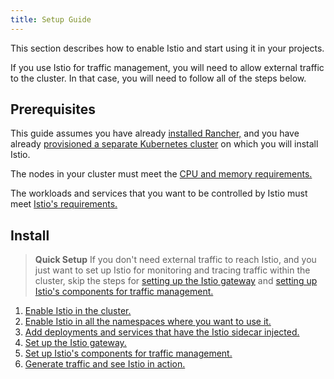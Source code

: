 ```yaml
---
title: Setup Guide
---
```


This section describes how to enable Istio and start using it in your projects.

If you use Istio for traffic management, you will need to allow external traffic to the cluster. In that case, you will need to follow all of the steps below.

## Prerequisites

This guide assumes you have already [installed Rancher,](installation-and-upgrade.md) and you have already [provisioned a separate Kubernetes cluster](kubernetes-clusters-in-rancher-setup.md) on which you will install Istio.

The nodes in your cluster must meet the [CPU and memory requirements.](../explanations/integrations-in-rancher/istio/cpu-and-memory-allocations.md)

The workloads and services that you want to be controlled by Istio must meet [Istio's requirements.](https://istio.io/docs/setup/additional-setup/requirements/)

## Install

> **Quick Setup** If you don't need external traffic to reach Istio, and you just want to set up Istio for monitoring and tracing traffic within the cluster, skip the steps for [setting up the Istio gateway](../how-to-guides/advanced-user-guides/istio-setup-guide/set-up-istio-gateway.md) and [setting up Istio's components for traffic management.](../how-to-guides/advanced-user-guides/istio-setup-guide/set-up-traffic-management.md)

1. [Enable Istio in the cluster.](../how-to-guides/advanced-user-guides/istio-setup-guide/enable-istio-in-cluster.md)
1. [Enable Istio in all the namespaces where you want to use it.](../how-to-guides/advanced-user-guides/istio-setup-guide/enable-istio-in-namespace.md)
1. [Add deployments and services that have the Istio sidecar injected.](../how-to-guides/advanced-user-guides/istio-setup-guide/use-istio-sidecar.md)
1. [Set up the Istio gateway. ](../how-to-guides/advanced-user-guides/istio-setup-guide/set-up-istio-gateway.md)
1. [Set up Istio's components for traffic management.](../how-to-guides/advanced-user-guides/istio-setup-guide/set-up-traffic-management.md)
1. [Generate traffic and see Istio in action.](../how-to-guides/advanced-user-guides/istio-setup-guide/generate-and-view-traffic.md)
